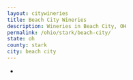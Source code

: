 ```yaml
---
layout: citywineries
title: Beach City Wineries
description: Wineries in Beach City, OH
permalink: /ohio/stark/beach-city/
state: oh
county: stark
city: beach city
---
```

-
